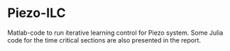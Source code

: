 # Piezo-ILC
Matlab-code to run iterative learning control for Piezo system.
Some Julia code for the time critical sections are also presented in the report.
